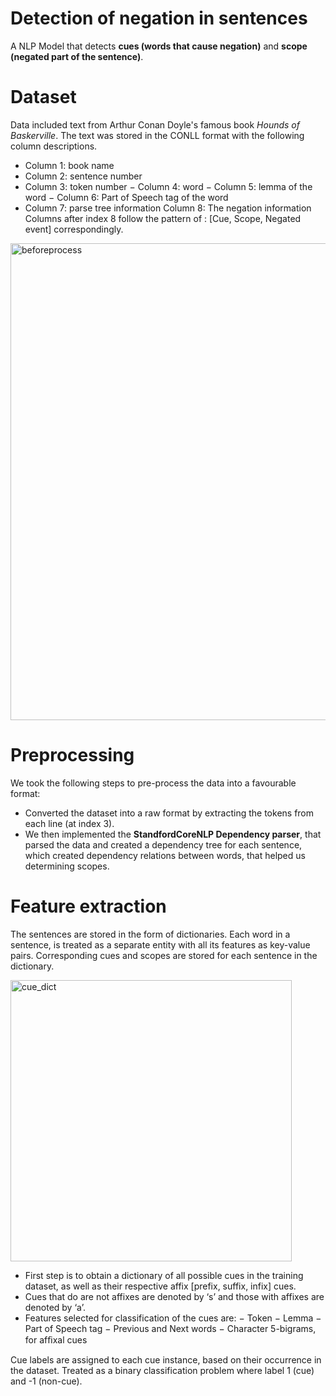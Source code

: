 # Detection of negation in sentences

A NLP Model that detects **cues (words that cause negation)** and **scope (negated part of the sentence)**.

# Dataset

Data included text from Arthur Conan Doyle's famous book *Hounds of Baskerville*. The text was stored in the CONLL format with the following column descriptions.
- Column 1: book name
- Column 2: sentence number
- Column 3: token number
− Column 4: word 
− Column 5: lemma of the word 
− Column 6: Part of Speech tag of the word
- Column 7: parse tree information 
Column 8: The negation information 
Columns after index 8 follow the pattern of :
[Cue, Scope, Negated event] correspondingly.

<img width="763" alt="beforeprocess" src="https://user-images.githubusercontent.com/29833297/56854437-27f44500-6954-11e9-8268-fa51296e3adf.PNG">

# Preprocessing

We took the following steps to pre-process the data into a favourable format:

- Converted the dataset into a raw format by extracting the tokens from each line (at index 3).
- We then implemented the **StandfordCoreNLP Dependency parser**, that parsed the data and created a dependency tree for each sentence, which created dependency relations between words, that helped us determining scopes.

# Feature extraction

The sentences are stored in the form of dictionaries. Each word in a sentence, is treated as a separate entity with all its features as key-value pairs. Corresponding cues and scopes are stored for each sentence in the dictionary.

<img width="450" alt="cue_dict" src="https://user-images.githubusercontent.com/29833297/56854439-32164380-6954-11e9-9d09-83bea4e177c0.PNG">

- First step is to obtain a dictionary of all possible cues in the training dataset, as well as their respective affix [prefix, suffix, infix] cues.
- Cues that do are not affixes are denoted by ‘s’ and those with affixes are denoted by ‘a’.
- Features selected for classification of the cues are:
	− Token 
	− Lemma 
	− Part of Speech tag
	− Previous and Next words
	− Character 5-bigrams, for afﬁxal cues
  
Cue labels are assigned to each cue instance, based on their occurrence in the dataset. Treated as a binary classification problem where label 1 (cue) and -1 (non-cue).




